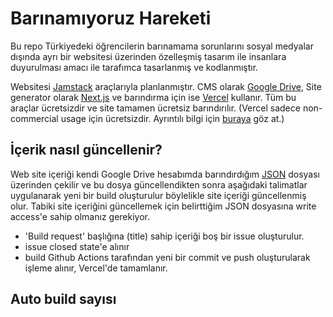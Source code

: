 # Barınamıyoruz Hareketi

Bu repo Türkiyedeki öğrencilerin barınamama sorunlarını sosyal medyalar dışında ayrı bir websitesi üzerinden özelleşmiş tasarım ile insanlara duyurulması amacı ile tarafımca tasarlanmış ve kodlanmıştır.


Websitesi [Jamstack](https://jamstack.org) araçlarıyla planlanmıştır. CMS olarak [Google Drive](https://drive.google.com), Site generator olarak [Next.js](https://nextjs.org) ve barındırma için ise [Vercel](https://vercel.com) kullanır. Tüm bu araçlar ücretsizdir ve site tamamen ücretsiz barındırılır. (Vercel sadece non-commercial usage için ücretsizdir. Ayrıntılı bilgi için [buraya](https://vercel.com/docs/concepts/limits/fair-use-policy) göz at.)

## İçerik nasıl güncellenir?

Web site içeriği kendi Google Drive hesabımda barındırdığım [JSON](https://drive.google.com/file/d/1xobYWPQvumZVa3leB8MFjKmY7A5Q0rRU/view?usp=sharing) dosyası üzerinden çekilir ve bu dosya güncellendikten sonra aşağıdaki talimatlar uygulanarak yeni bir build oluşturulur böylelikle site içeriği güncellenmiş olur. Tabiki site içeriğini güncellemek için belirttiğim JSON dosyasına write access'e sahip olmanız gerekiyor.

- 'Build request' başlığına (title) sahip içeriği boş bir issue oluşturulur.
- issue closed state'e alınır
- build Github Actions tarafından yeni bir commit ve push oluşturularak işleme alınır, Vercel'de tamamlanır.


## Auto build sayısı
